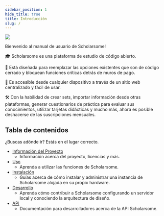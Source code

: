 ```yaml
---
sidebar_position: 1
hide_title: true
title: Introducción
slug: /
---
```


![](/img/logo.svg)

Bienvenido al manual de usuario de Scholarsome!

🎓 Scholarsome es una plataforma de estudio de código abierto.

💸️ Está diseñada para reemplazar las opciones existentes que son de código cerrado y bloquean funciones críticas detrás de muros de pago.

📱 Es accesible desde cualquier dispositivo a través de un sitio web centralizado y fácil de usar.

🛠 Con la habilidad de crear sets, importar información desde otras plataformas, generar cuestionarios de práctica para evaluar sus conocimientos, utilizar tarjetas didácticas y mucho más, ahora es posible deshacerse de las suscripciones mensuales.

## Tabla de contenidos

¿Buscas adónde ir? Estás en el lugar correcto.

- [Información del Proyecto](/project-information/about)
  - Información acerca del proyecto, licencias y más.
- [Uso](/usage/overview.md)
  - Aprenda a utilizar las funciones de Scholarsome.
- [Instalación](/installation/prerequisites)
  - Guías acerca de cómo instalar y administrar una instancia de Scholarsome alojada en su propio hardware.
- [Desarrollo](/development/development-guide)
  - Aprenda cómo contribuir a Scholarsome configurando un servidor local y conociendo la arquitectura de diseño.
- [API](/api)
  - Documentación para desarrolladores acerca de la API Scholarsome.
